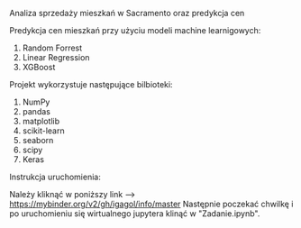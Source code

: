 Analiza sprzedaży mieszkań w Sacramento oraz predykcja cen 

Predykcja cen mieszkań przy użyciu modeli machine learnigowych:
1. Random Forrest
2. Linear Regression 
3. XGBoost 

Projekt wykorzystuje następujące bilbioteki: 
1. NumPy
2. pandas
3. matplotlib
4. scikit-learn
5. seaborn 
6. scipy
7. Keras 

Instrukcja uruchomienia: 

Należy kliknąć w poniższy link --> https://mybinder.org/v2/gh/igagol/info/master 
Następnie poczekać chwilkę i po uruchomieniu się wirtualnego jupytera klinąć w "Zadanie.ipynb". 
